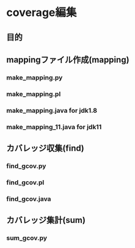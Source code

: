 # coverage編集

## 目的

## mappingファイル作成(mapping)

### make_mapping.py
### make_mapping.pl

### make_mapping.java for jdk1.8
### make_mapping_11.java for jdk11

## カバレッジ収集(find)

### find_gcov.py
### find_gcov.pl
### find_gcov.java

## カバレッジ集計(sum)

### sum_gcov.py
